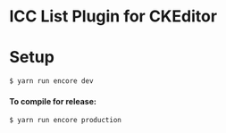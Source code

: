 # ICC List Plugin for CKEditor

# Setup

```bash
$ yarn run encore dev
```

#### To compile for release:

```bash
$ yarn run encore production
```
